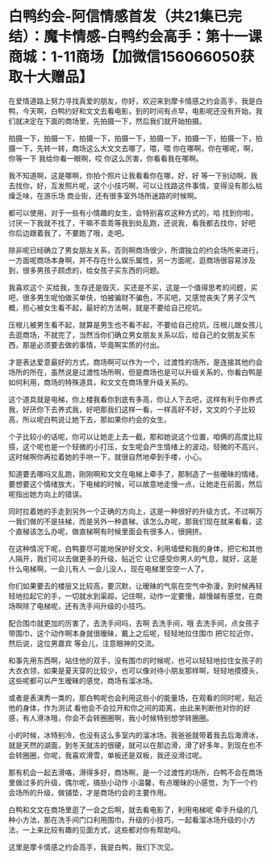 # 白鸭约会-阿信情感首发（共21集已完结）：魔卡情感-白鸭约会高手：第十一课商城：1-11商场【加微信156066050获取十大赠品】

在爱情道路上努力寻找真爱的朋友，你好，欢迎来到摩卡情感之约会高手，我是白鸭，今天啊，白鸭约好和文文去看电影，到的时间有点早，电影呢还没有开始，我们就决定在下面的商场里，先拍摄一下，然后我们就开始拍摄。

拍摄一下，拍摄一下，拍摄一下，拍摄一下，拍摄一下，拍摄一下，拍摄一下，拍摄一下，先转一转，商场这么大文文去哪了，喂，喂 你在哪啊，你在哪呢，啊，你等一下 我给你看一眼啊，哎 你这么厉害，你看看我在哪啊。

我不知道啊，这是哪啊，你拍个照片让我看看你在哪，好，好 等一下别动啊，我去找你，好，互发照片呢，这个小技巧啊，可以让找路这件事情，变得没有那么枯燥乏味，在游乐场 商业街，还有很多室外场所迷路的时候啊。

都可以使用，对于一些有小情趣的女生，会特别喜欢这种方式的，哈 找到你啦，讨厌一下我就不找了，干嘛不乖乖等我到处乱跑，还说我，看我都去找你，好吧 你后边跟着我了，不要跑了哦，走吧。

除非呢已经确立了男女朋友关系，否则啊商场很少，所谓独立的约会场所来进行，一方面呢商场本身啊，并不存在什么娱乐属性，另一方面呢，逛商场很容易涉及到，很多男孩子顾虑的，给女孩子买东西的问题。

我喜欢这个 买给我，生存还是毁灭，买还是不买，这是一个值得思考的问题，买吧，很多男生呢怕做买单侠，怕被骗财不骗色，不买吧，又感觉丧失了男子汉气概，担心被女生看不起，最好的方法啊，就是不要给自己挖坑。

压根儿被男生看不起，就算是男生也不看不起，不要给自己挖坑，压根儿跟女孩儿去逛商场，不就完了，当然当你们确立男女朋友关系以后，给自己的女朋友买东西，那是必须要去做的事情，毕竟啊实质的付出。

才是表达爱意最好的方式，商场啊可以作为一个，过渡性的场所，是连接其他约会场所的所在，虽然说是过渡性场所啊，但是商场也是可以升级关系的，你看白鸭是如何利用，商场的特殊道具，和文文在商场里升级关系的。

这个道具就是电梯，你上楼我看你到底有多高，你让人下去吧，这样有利于你养式我，好厌你下去养式我，好吧那我们这样一看，一样高好不好，文文的个子比较高，所以呢白鸭说让她下去，那如果你约会的女生。

个子比较小的话呢，你可以让她走上去一截，那和她说这个位置，咱俩的高度比较搭，这个呢也是一个轻微的小打压，女生呢会产生情绪上的波动，轻微的不高兴，这时候啊你再拉着她的手哄一下，就很自然地牵到手喽，小心。

知道要去哪吗又乱跑，刚刚啊和文文在电梯上牵手了，那制造了一些暧昧的情绪，要想要这个情绪放大，下电梯的时候，可以故意地走慢一点，让她走在前面，然后呢指出她方向上的错误。

同时拉着她的手走到另外一个正确的方向上，这是一种很好的升级方式，不过啊万一我们做的不是扶梯，而是另外一种直梯，该怎么办呢，那我们现在就来看看，这个直梯该怎么办呢，做直梯啊有时候里面会有很多人，很拥挤。

在这种情况下呢，白鸭要尽可能地保护好文文，利用墙壁和我的身体，把它和其他人隔开，我们可以去做更多的升级，贴近它 让它感受你男人的气息，就好，这是什么电梯啊，一会儿有人 一会儿没人，现在电梯里空空一人了。

你们如果要去的楼层又比较高，要沉默，让暧昧的气氛在空气中弥漫，到时候再轻轻地拉起它的手，一切就水到渠超，记住啊，动作一定要慢，越慢越有感觉，在商场啊除了电梯呢，还有洗手间升级的小技巧。

配合围巾就更加的厉害了，去洗手间吗，去啊 去洗手间，哦 去洗手间，点女孩子带围巾，这个动作啊本身就很暧昧，戴上之后呢，轻轻地拉住围巾 把它拉近你，然后说，这位男嘉宾 等会儿，注意眼神的交流。

和事先用东西啊，站住他的双手，没有围巾的时候呢，也可以轻轻地拉住女孩子的大衣衣领，如果是夏天穿的比较少，也可以像对待小朋友那样啊，轻轻地摸摸头，这些呢都可以产生暧昧的感觉，商场有溜冰场。

或者是表演秀一类的，那白鸭呢也会利用这些小的能量场，在观看的同时呢，贴近他的身体，作为测试 看他会不会拉开和你之间的距离，由此来判断他对你的好感，有人滑冰哦，你会不会转圈圈啊，我小时候特别想学转圈圈。

小的时候，冰特别冷，也没有这么多室内的溜冰场，我爸爸就带着我去后海滑冰，就是天然的湖面，到冬天就冻的很硬，就可以在那边滑，滑了好多年，到现在也不会转圈圈，你呢，我喜欢滑雪，单板还是双板，我还没滑过呢。

那有机会一起去滑咯，滑得多好，商场啊，是一个过渡性的场所，白鸭不会在商场里做过多的升级，偶尔呢，搞些小动作 小温馨，有点暧昧的小感觉，为下一个约会场所的升级，做铺垫，才是商场约会的主要作用。

白鸭和文文在商场里逛了一会之后啊，就去看电影了，利用电梯呢 牵手升级的几种小方法，那在洗手间门口利用围巾，升级的小技巧，一起看溜冰场升级的小方法，一上来比较有趣的见面方式，这些都对你有帮助吗。

这里是摩卡情感之约会高手，我是白鸭，我们下次见。